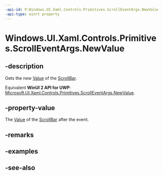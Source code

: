 ```yaml
---
-api-id: P:Windows.UI.Xaml.Controls.Primitives.ScrollEventArgs.NewValue
-api-type: winrt property
---
```


<!-- Property syntax
public double NewValue { get; }
-->

# Windows.UI.Xaml.Controls.Primitives.ScrollEventArgs.NewValue

## -description
Gets the new [Value](rangebase_value.md) of the [ScrollBar](scrollbar.md).

Equivalent **WinUI 2 API for UWP**: [Microsoft.UI.Xaml.Controls.Primitives.ScrollEventArgs.NewValue](/windows/winui/api/microsoft.ui.xaml.controls.primitives.scrolleventargs.newvalue).

## -property-value
The [Value](rangebase_value.md) of the [ScrollBar](scrollbar.md) after the event.

## -remarks

## -examples

## -see-also
